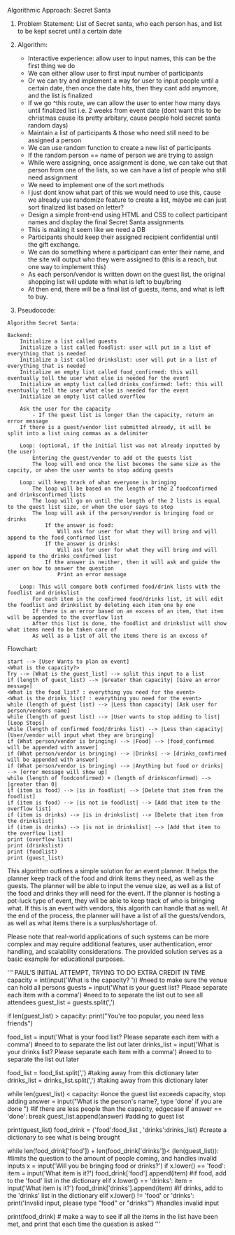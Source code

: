
Algorithmic Approach: Secret Santa

1. Problem Statement: List of Secret santa, who each person has, and list to be kept secret until a certain date

2. Algorithm:
   - Interactive experience: allow user to input names, this can be the first thing we do
	- We can either allow user to first input number of participants
	- Or we can try and implement a way for user to input people until a certain date, then once the date hits, then they cant add anymore, and the list is finalized
	- If we go ^this route, we can allow the user to enter how many days until finalized list i.e. 2 weeks from event date (dont want this to be christmas cause its pretty arbitary, cause people hold secret santa random days)
   - Maintain a list of participants & those who need still need to be assigned a person
	- We can use random function to create a new list of participants
	- If the random person == name of person we are trying to assign
	- While were assigning, once assignment is done, we can take out that person from one of the lists, so we can have a list of people who still need assignment
   - We need to implement one of the sort methods
	- I just dont know what part of this we would need to use this, cause we already use randomize feature to create a list, maybe we can just sort finalized list based on letter?
   - Design a simple front-end using HTML and CSS to collect participant names and display the final Secret Santa assignments
	- This is making it seem like we need a DB
   - Participants should keep their assigned recipient confidential until the gift exchange.
	- We can do something where a participant can enter their name, and the site will output who they were assigned to (this is a reach, but one way to implement this)
   - As each person/vendor is written down on the guest list, the original shopping list will update with what is left to buy/bring
   - At then end, there will be a final list of guests, items, and what is left to buy.

3. Pseudocode:

```plaintext
Algorithm Secret Santa:

Backend: 
    Initialize a list called guests
    Initialize a list called foodlist: user will put in a list of everything that is needed
    Initialize a list called drinkslist: user will put in a list of everything that is needed
    Initialize an empty list called food_confirmed: this will eventually tell the user what else is needed for the event
    Initialize an empty list called drinks_confirmed: left: this will eventually tell the user what else is needed for the event
    Initialize an empty list called overflow 

    Ask the user for the capacity
        - If the guest list is longer than the capacity, return an error message
    If there is a guest/vendor list submitted already, it will be split into a list using commas as a delimiter

    Loop: (optional, if the initial list was not already inputted by the user)
        Entering the guest/vendor to add ot the guests list
        The loop will end once the list becomes the same size as the capcity, or when the user wants to stop adding guests

    Loop: will keep track of what everyone is bringing
        The loop will be based on the length of the 2 foodconfirmed and drinksconfirmed lists
        The loop will go on until the length of the 2 lists is equal to the guest list size, or when the user says to stop
        The loop will ask if the person/vendor is bringing food or drinks
            If the answer is food:
                Will ask for user for what they will bring and will append to the food_confirmed list
            If the answer is drinks:
                Will ask for user for what they will bring and will append to the drinks_confirmed list                
            If the answer is neither, then it will ask and guide the user on how to answer the question
                Print an error message
    
    Loop: This will compare both confirmed food/drink lists with the foodlist and drinkslist
        For each item in the confirmed food/drinks list, it will edit the foodlist and drinkslist by deleting each item one by one
        If there is an error based on an excess of an item, that item will be appended to the overflow list
        After this list is done, the foodlist and drinkslist will show what items need to be taken care of 
        As well as a list of all the items there is an excess of 
```

Flowchart:

```flowchart
start --> [User Wants to plan an event]
<What is the capacity?>
Try --> [What is the guest_list] --> split this input to a list
if (length of guest_list) --> |Greater than capacity| [Give an error message]
<What is the food_list? : everything you need for the event>
<What is the drinks_list? : everything you need for the event>
while (length of guest list) --> |Less than capacity| [Ask user for person/vendors name]
while (length of guest list) --> |User wants to stop adding to list| [Loop Stops]
while (length of confirmed food/drinks list) --> |Less than capacity| [User/vendor will input what they are bringing] 
if (What person/vendor is bringing) --> |Food| --> [food_confirmed will be appended with answer]
if (What person/vendor is bringing) --> |Drinks| --> [drinks_confirmed will be appended with answer]
if (What person/vendor is bringing) --> |Anything but food or drinks| --> [error message will show up]
while (length of foodconfirmed) + (length of drinksconfirmed) --> |greater than 0|
if (item is food) --> |is in foodlist| --> [Delete that item from the foodlist]
if (item is food) --> |is not in foodlist| --> [Add that item to the overflow list]
if (item is drinks) --> |is in drinkslist| --> [Delete that item from the drinkslist]
if (item is drinks) --> |is not in drinkslist| --> [Add that item to the overflow list]
print (overflow list)
print (drinkslist)
print (foodlist)
print (guest_list)
```

This algorithm outlines a simple solution for an event planner. It helps the planner keep track of the food and drink items they need, as well as the guests. The planner will be able to input the venue size, as well as a list of the food and drinks they will need for the event. If the planner is hosting a pot-luck type of event, they will be able to keep track of who is bringing what. If this is an event with vendors, this algorith can handle that as well. At the end of the process, the planner will have a list of all the guests/vendors, as well as what items there is a surplus/shortage of. 

Please note that real-world applications of such systems can be more complex and may require additional features, user authentication, error handling, and scalability considerations. The provided solution serves as a basic example for educational purposes.

'''
PAUL'S INITIAL ATTEMPT, TRYING TO DO EXTRA CREDIT IN TIME
capacity = int(input('What is the capacity? ')) #need to make sure the venue can hold all persons
guests =  input('What is your guest list? Please separate each item with a comma') #need to to separate the list out to see all attendees
guest_list = guests.split(',')

if len(guest_list) > capacity:
    print("You're too popular, you need less friends")

food_list = input('What is your food list? Please separate each item with a comma') #need to to separate the list out later
drinks_list = input('What is your drinks list? Please separate each item with a comma') #need to to separate the list out later

food_list = food_list.split(',') #taking away from this  dictionary later 
drinks_list = drinks_list.split(',') #taking away from this dictionary later 

while len(guest_list) < capacity: #once the guest list exceeds capacity, stop adding
    answer = input("What is the person's name?, type 'done' if you are done ") #if there are less people than the capacity, edgecase 
    if answer == 'done':
        break
    guest_list.append(answer) #adding to guest list

print(guest_list) 
food_drink = {'food':food_list , 'drinks':drinks_list} #create a dictionary to see what is being brought 

while len(food_drink['food']) + len(food_drink['drinks'])< (len(guest_list)): #limits the question to the amount of people coming, and handles invalid inputs
    x = input('Will you be bringing food or drinks?')
    if x.lower() == 'food':
       item = input('What item is it?')
       food_drink['food'].append(item) #if food, add to the 'food' list in the dictionary 
    elif x.lower() == 'drinks':
        item = input('What item is it?')
        food_drink['drinks'].append(item) #if drinks, add to the 'drinks' list in the dictionary 
    elif x.lower() != 'food' or 'drinks':
        print('Invalid input, please type "food" or "drinks"') #handles invalid input
       
       
print(food_drink) # make a way to see if all the items in the list have been met, and print that each time the question is asked
'''